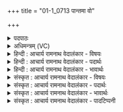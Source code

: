 +++
title = "01-1_0713 पान्तमा वो"

+++
<details><summary>पदपाठः</summary>

पा꣡न्त꣢꣯म्। आ। वः꣣। अ꣡न्ध꣢꣯सः। इ꣡न्द्र꣢꣯म्। अ꣣भि꣢। प्र। गा꣣यत। विश्वासा꣡ह꣢म्। वि꣣श्वा। सा꣡ह꣢꣯म्। श꣣त꣡क्र꣢तुम्। श꣣त꣢। क्र꣣तुम्। म꣡ꣳहि꣢꣯ष्ठम्। च꣣र्षणीना꣢म्। ७१३।
</details>

<details><summary>अधिमन्त्रम् (VC)</summary>

- इन्द्रः
- श्रुतकक्षः सुकक्षो वा आङ्गिरसः
- अनुष्टुप्
- गान्धारः
</details>

<details><summary>हिन्दी : आचार्य रामनाथ वेदालंकार - विषयः</summary>

प्रथम ऋचा की व्याख्या पूर्वार्चिक में १५५ क्रमाङ्क पर परमात्मा और राजा के पक्ष में हो चुकी है। यहाँ गुरु-शिष्य का वर्णन करते हैं।
</details>

<details><summary>हिन्दी : आचार्य रामनाथ वेदालंकार - पदार्थः</summary>

पदार्थान्वयभाषाः -  हे शिष्यो! (वः)तुम(अन्धसः)विद्या-रस की(पान्तम्)रक्षा करनेवाले, (विश्वासाहम्)काम,क्रोध,अज्ञान,आलस्य आदि सब शत्रुओं को पराजित करनेवाले, (शतक्रतुम्)बहुत बुद्धिमान् तथा बहुत कर्मण्य, (चर्षणीनाम्)पुरुषार्थी छात्रों को(मंहिष्ठम्)अतिशय विद्या और सदाचार का दान करनेवाले(इन्द्रम् अभि)अगाध ज्ञान आदि ऐश्वर्य से शोभायमान आचार्य को लक्ष्य करके (प्र गायत)भली-भाँति स्तुति करो ॥१॥
</details>

<details><summary>हिन्दी : आचार्य रामनाथ वेदालंकार - भावार्थः</summary>

भावार्थभाषाः -  जो शिष्य विद्या के समुद्र,शिक्षण-कला में कुशल,सदाचारी,ब्रह्मिष्ठ गुरु की श्रद्धा के साथ सेवा करते हैं,वे विद्वान्,सदाचारी,ब्रह्मज्ञानी होकर अभ्युदय प्राप्त करते हैं ॥१॥
</details>

<details><summary>संस्कृत : आचार्य रामनाथ वेदालंकार - विषयः</summary>

तत्र प्रथमा ऋक् पूर्वार्चिके १५५ क्रमाङ्के परमात्मनृपत्योः पक्षे व्याख्याता। अत्र गुरुशिष्यविषयमाह।
</details>

<details><summary>संस्कृत : आचार्य रामनाथ वेदालंकार - पदार्थः</summary>

पदार्थान्वयभाषाः -  हे शिष्याः! (वः)यूयम्(अन्धसः)विद्यारसस्य(पान्तम्)रक्षां कुर्वाणम्, (विश्वासाहम्)कामक्रोधाज्ञानालस्यादिसमस्तरिपूणां पराभवितारम्, (शतक्रतुम्)बहुप्रज्ञं बहुकर्माणं च,चर्षणीनाम्)पुरुषार्थिनां छात्राणाम्(मंहिष्ठम्)अतिशयेन विद्यायाः सद्वृत्तस्य च दातारम्(इन्द्रम् अभि)अगाधज्ञानाद्यैश्वर्येण शोभमानम् आचार्यम् अभिलक्ष्य(प्र गायत)प्रकृष्टतया स्तुतिं कुरुत ॥१॥
</details>

<details><summary>संस्कृत : आचार्य रामनाथ वेदालंकार - भावार्थः</summary>

भावार्थभाषाः -  ये शिष्या विद्यायाः समुद्रं शिक्षणकलाकुशलं सदाचारिणं ब्रह्मिष्ठं गुरुं श्रद्धया परिचरन्ति ते विद्वांसः सदाचारिणो ब्रह्मवेत्तारः सन्तोऽभ्युदयं लभन्ते ॥१॥
</details>

<details><summary>संस्कृत : आचार्य रामनाथ वेदालंकार - पादटिप्पनी</summary>

टिप्पणी:   १.ऋ० ८।९२।१,साम० १५५।
</details>
